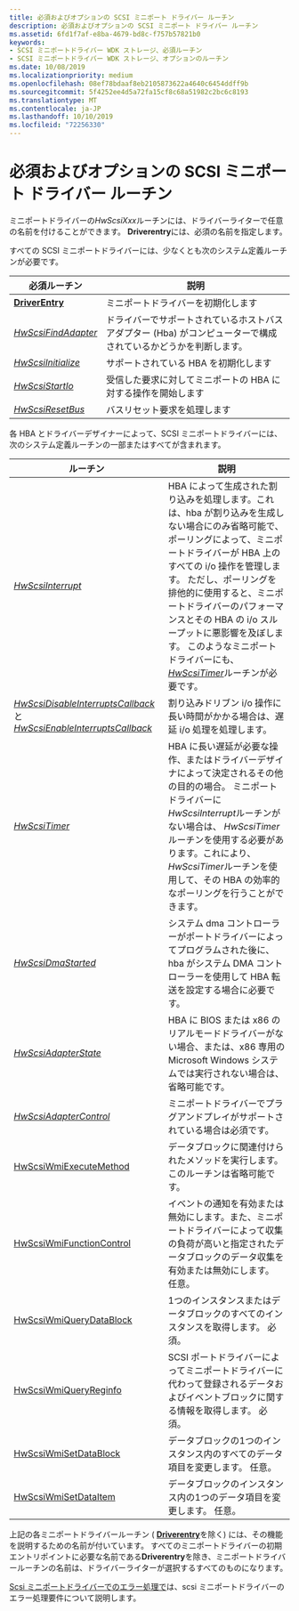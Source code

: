 ```yaml
---
title: 必須およびオプションの SCSI ミニポート ドライバー ルーチン
description: 必須およびオプションの SCSI ミニポート ドライバー ルーチン
ms.assetid: 6fd1f7af-e8ba-4679-bd8c-f757b57821b0
keywords:
- SCSI ミニポートドライバー WDK ストレージ、必須ルーチン
- SCSI ミニポートドライバー WDK ストレージ、オプションのルーチン
ms.date: 10/08/2019
ms.localizationpriority: medium
ms.openlocfilehash: 08ef78bdaaf8eb2105873622a4640c6454ddff9b
ms.sourcegitcommit: 5f4252ee4d5a72fa15cf8c68a51982c2bc6c8193
ms.translationtype: MT
ms.contentlocale: ja-JP
ms.lasthandoff: 10/10/2019
ms.locfileid: "72256330"
---
```

# <a name="required-and-optional-scsi-miniport-driver-routines"></a>必須およびオプションの SCSI ミニポート ドライバー ルーチン

ミニポートドライバーの*HwScsiXxx*ルーチンには、ドライバーライターで任意の名前を付けることができます。 **Driverentry**には、必須の名前を指定します。

すべての SCSI ミニポートドライバーには、少なくとも次のシステム定義ルーチンが必要です。

| 必須ルーチン | 説明 |
| ---------------- | ----------- |
| [**DriverEntry**](driverentry-of-scsi-miniport-driver.md) | ミニポートドライバーを初期化します |
| [*HwScsiFindAdapter*](scsi-miniport-driver-s-hwscsifindadapter-routine.md) | ドライバーでサポートされているホストバスアダプター (Hba) がコンピューターで構成されているかどうかを判断します。 |
| [*HwScsiInitialize*](scsi-miniport-driver-s-hwscsiinitialize-routine.md) | サポートされている HBA を初期化します |
| [*HwScsiStartIo*](scsi-miniport-driver-s-hwscsistartio-routine.md) | 受信した要求に対してミニポートの HBA に対する操作を開始します |
| [*HwScsiResetBus*](scsi-miniport-driver-s-hwscsiresetbus-routine.md) | バスリセット要求を処理します |

各 HBA とドライバーデザイナーによって、SCSI ミニポートドライバーには、次のシステム定義ルーチンの一部またはすべてが含まれます。

|  ルーチン | 説明 |
| -------- | ----------- |
| [*HwScsiInterrupt*](scsi-miniport-driver-s-hwscsiinterrupt-routine.md) | HBA によって生成された割り込みを処理します。これは、hba が割り込みを生成しない場合にのみ省略可能で、ポーリングによって、ミニポートドライバーが HBA 上のすべての i/o 操作を管理します。 ただし、ポーリングを排他的に使用すると、ミニポートドライバーのパフォーマンスとその HBA の i/o スループットに悪影響を及ぼします。 このようなミニポートドライバーにも、 [*HwScsiTimer*](scsi-miniport-driver-s-hwscsitimer-routine.md)ルーチンが必要です。 |
| [*HwScsiDisableInterruptsCallback*](scsi-miniport-driver-s-hwscsidisableinterruptscallback-routine.md)と[ *HwScsiEnableInterruptsCallback*](scsi-miniport-driver-s-hwscsienableinterruptscallback-routine.md) | 割り込みドリブン i/o 操作に長い時間がかかる場合は、遅延 i/o 処理を処理します。 |
| [*HwScsiTimer*](scsi-miniport-driver-s-hwscsitimer-routine.md) | HBA に長い遅延が必要な操作、またはドライバーデザイナによって決定されるその他の目的の場合。 ミニポートドライバーに*HwScsiInterrupt*ルーチンがない場合は、 *HwScsiTimer*ルーチンを使用する必要があります。これにより、 *HwScsiTimer*ルーチンを使用して、その HBA の効率的なポーリングを行うことができます。 |
| [*HwScsiDmaStarted*](scsi-miniport-driver-s-hwscsidmastarted-routine.md) | システム dma コントローラーがポートドライバーによってプログラムされた後に、hba がシステム DMA コントローラーを使用して HBA 転送を設定する場合に必要です。 |
| [*HwScsiAdapterState*](scsi-miniport-driver-s-hwscsiadapterstate-routine.md) | HBA に BIOS または x86 のリアルモードドライバーがない場合、または、x86 専用の Microsoft Windows システムでは実行されない場合は、省略可能です。 |
| [*HwScsiAdapterControl*](scsi-miniport-driver-s-hwscsiadaptercontrol-routine.md) | ミニポートドライバーでプラグアンドプレイがサポートされている場合は必須です。 |
| [HwScsiWmiExecuteMethod](https://docs.microsoft.com/windows-hardware/drivers/ddi/content/scsiwmi/nc-scsiwmi-pscsiwmi_execute_method) | データブロックに関連付けられたメソッドを実行します。 このルーチンは省略可能です。 |
| [HwScsiWmiFunctionControl](https://docs.microsoft.com/windows-hardware/drivers/ddi/content/scsiwmi/nc-scsiwmi-pscsiwmi_function_control) | イベントの通知を有効または無効にします。また、ミニポートドライバーによって収集の負荷が高いと指定されたデータブロックのデータ収集を有効または無効にします。 任意。 |
| [HwScsiWmiQueryDataBlock](https://docs.microsoft.com/windows-hardware/drivers/ddi/content/scsiwmi/nc-scsiwmi-pscsiwmi_query_datablock) | 1つのインスタンスまたはデータブロックのすべてのインスタンスを取得します。 必須。 |
| [HwScsiWmiQueryReginfo](https://docs.microsoft.com/windows-hardware/drivers/ddi/content/scsiwmi/nc-scsiwmi-pscsiwmi_query_reginfo) | SCSI ポートドライバーによってミニポートドライバーに代わって登録されるデータおよびイベントブロックに関する情報を取得します。 必須。 |
| [HwScsiWmiSetDataBlock](https://docs.microsoft.com/windows-hardware/drivers/ddi/content/scsiwmi/nc-scsiwmi-pscsiwmi_set_datablock) | データブロックの1つのインスタンス内のすべてのデータ項目を変更します。 任意。 |
| [HwScsiWmiSetDataItem](https://docs.microsoft.com/windows-hardware/drivers/ddi/content/scsiwmi/nc-scsiwmi-pscsiwmi_set_dataitem) | データブロックのインスタンス内の1つのデータ項目を変更します。 任意。 |

上記の各ミニポートドライバールーチン ( [**Driverentry**](driverentry-of-scsi-miniport-driver.md)を除く) には、その機能を説明するための名前が付いています。 すべてのミニポートドライバーの初期エントリポイントに必要な名前である**Driverentry**を除き、ミニポートドライバールーチンの名前は、ドライバーライターが選択するすべてのものになります。

[Scsi ミニポートドライバーでのエラー処理で](error-handling-in-scsi-miniport-drivers.md)は、scsi ミニポートドライバーのエラー処理要件について説明します。

